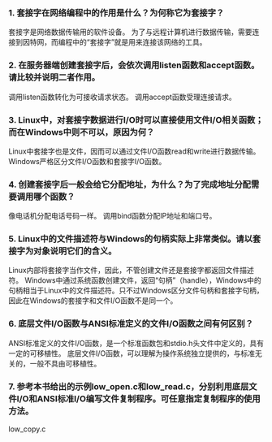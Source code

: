 ### 1. 套接字在网络编程中的作用是什么？为何称它为套接字？

套接字是网络数据传输用的软件设备。
为了与远程计算机进行数据传输，需要连接到因特网，而编程中的“套接字”就是用来连接该网络的工具。

### 2. 在服务器端创建套接字后，会依次调用listen函数和accept函数。请比较并说明二者作用。

调用listen函数转化为可接收请求状态。
调用accept函数受理连接请求。

### 3. Linux中，对套接字数据进行I/O时可以直接使用文件I/O相关函数；而在Windows中则不可以，原因为何？

Linux中套接字也是文件，因而可以通过文件I/O函数read和write进行数据传输。
Windows严格区分文件I/O函数和套接字I/O函数。

### 4. 创建套接字后一般会给它分配地址，为什么？为了完成地址分配需要调用哪个函数？

像电话机分配电话号码一样。
调用bind函数分配IP地址和端口号。

### 5. Linux中的文件描述符与Windows的句柄实际上非常类似。请以套接字为对象说明它们的含义。

Linux内部将套接字当作文件，因此，不管创建文件还是套接字都返回文件描述符。
Windows中通过系统函数创建文件，返回“句柄”（handle），Windows中的句柄相当于Linux中的文件描述符。只不过Windows区分文件句柄和套接字句柄，因此在Windows的套接字和文件I/O函数不是同一个。

### 6. 底层文件I/O函数与ANSI标准定义的文件I/O函数之间有何区别？

ANSI标准定义的文件I/O函数，是一个标准函数包和stdio.h头文件中定义的，具有一定的可移植性。
底层文件I/O函数，可以理解为操作系统独立提供的，与标准无关的，一般不具由可移植性。

### 7. 参考本书给出的示例low_open.c和low_read.c，分别利用底层文件I/O和ANSI标准I/O编写文件复制程序。可任意指定复制程序的使用方法。

low_copy.c